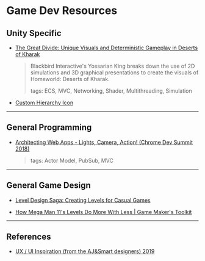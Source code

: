 # Game Dev Resources


## Unity Specific

- [The Great Divide: Unique Visuals and Deterministic Gameplay in Deserts of Kharak](https://www.youtube.com/watch?v=wwLW6CjswxM)
    > Blackbird Interactive's Yossarian King  breaks down the use of 2D simulations and 3D graphical presentations to create the visuals of Homeworld: Deserts of Kharak. 
    > 
    > tags: ECS, MVC, Networking, Shader, Multithreading, Simulation


- [Custom Hierarchy Icon](https://github.com/mminer/hierarchy-icons)
  
  
---

## General Programming

- [Architecting Web Apps - Lights, Camera, Action! (Chrome Dev Summit 2018)](https://www.youtube.com/watch?v=Vg60lf92EkM)
    > tags: Actor Model, PubSub, MVC



---
  
## General Game Design

- [Level Design Saga: Creating Levels for Casual Games](https://www.youtube.com/watch?v=LuNH9Rz2e2k)

- [How Mega Man 11's Levels Do More With Less | Game Maker's Toolkit](https://www.youtube.com/watch?v=nYxHMZX6lN8&t=8s)


---

## References

- [UX / UI Inspiration (from the AJ&Smart designers) 2019](https://www.youtube.com/watch?v=dWZNtpNRpG8)
